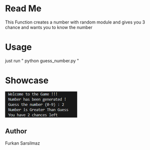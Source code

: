 # Read Me
This Function creates a number with random module and gives you 3 chance and wants you to know the number
# Usage
just run " python guess_number.py " 
# Showcase
![alt text](image.png)
## Author
Furkan Sarsilmaz